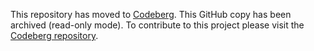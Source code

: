 This repository has moved to [Codeberg](https://codeberg.org/Bobulous/Cryptography). This GitHub copy has been archived (read-only mode). To contribute to this project please visit the [Codeberg repository](https://codeberg.org/Bobulous/Cryptography).
